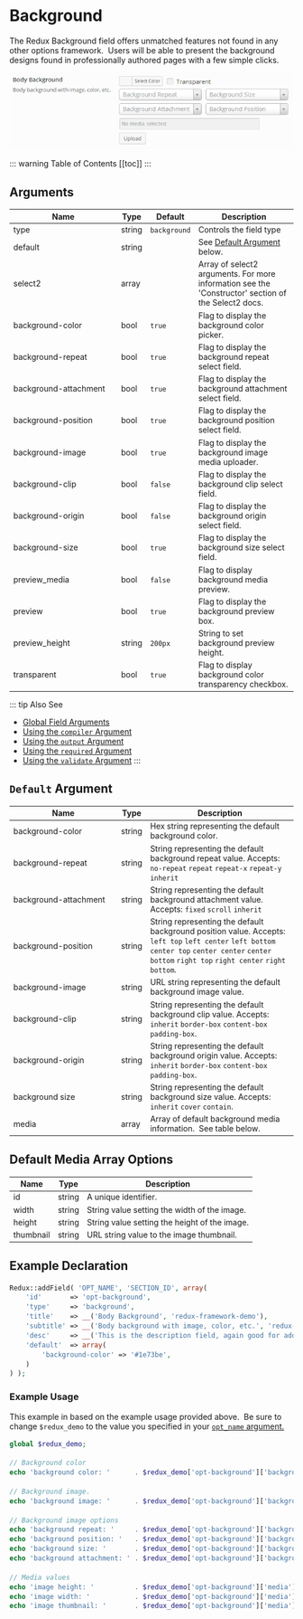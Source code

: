 # Background

The Redux Background field offers unmatched features not found in any other options framework.  Users will be able to present the background designs found in professionally authored pages with a few simple clicks.

<span style="display:block;text-align:center">![](./img/background.png)</span>

::: warning Table of Contents
[[toc]]
:::

## Arguments
|<div style="width:177px;">Name</div>|Type|Default|Description|
|--- |--- |--- |--- |
|type|string|`background`|Controls the field type|
|default|string||See [Default Argument](#default-argument) below.|
|select2|array||Array of select2 arguments. For more information see the 'Constructor' section of the Select2 docs.|
|background-color|bool|`true`|Flag to display the background color picker.|
|background-repeat|bool|`true`|Flag to display the background repeat select field.|
|background-attachment|bool|`true`|Flag to display the background attachment select field.|
|background-position|bool|`true`|Flag to display the background position select field.|
|background-image|bool|`true`|Flag to display the background image media uploader.|
|background-clip|bool|`false`|Flag to display the background clip select field.|
|background-origin|bool|`false`|Flag to display the background origin select field.|
|background-size|bool|`true`|Flag to display the background size select field.|
|preview_media|bool|`false`|Flag to display background media preview.|
|preview|bool|`true`|Flag to display the background preview box.|
|preview_height|string|`200px`|String to set background preview height.|
|transparent|bool|`true`|Flag to display background color transparency checkbox.|

::: tip Also See
- [Global Field Arguments](../configuration/fields/arguments.md)
- [Using the `compiler` Argument](../configuration/fields/compiler.md)
- [Using the `output` Argument](../configuration/fields/output.md)
- [Using the `required` Argument](../configuration/fields/required.md)
- [Using the `validate` Argument](../configuration/fields/validate.md)
:::


## `Default` Argument
|<div style="width:177px;">Name</div>|Type|Description|
|--- |--- |--- |
|background-color|string|Hex string representing the default background color.|
|background-repeat|string|String representing the default background repeat value. Accepts: `no-repeat` `repeat` `repeat-x` `repeat-y` `inherit`|
|background-attachment|string|String representing the default background attachment value. Accepts: `fixed` `scroll` `inherit`|
|background-position|string|String representing the default background position value. Accepts: `left top` `left center` `left bottom` `center top` `center center` `center bottom` `right top` `right center` `right bottom`.|
|background-image|string|URL string representing the default background image value.|
|background-clip|string|String representing the default background clip value. Accepts: `inherit` `border-box` `content-box` `padding-box`.|
|background-origin|string|String representing the default background origin value. Accepts: `inherit` `border-box` `content-box` `padding-box`.|
|background size|string|String representing the default background size value. Accepts: `inherit` `cover` `contain`.|
|media|array|Array of default background media information.  See table below.|


## Default Media Array Options
|Name|Type|Description|
|--- |--- |--- |
|id|string|A unique identifier.|
|width|string|String value setting the width of the image.|
|height|string|String value setting the height of the image.|
|thumbnail|string|URL string value to the image thumbnail.|

## Example Declaration
```php
Redux::addField( 'OPT_NAME', 'SECTION_ID', array(         
    'id'       => 'opt-background',
    'type'     => 'background',
    'title'    => __('Body Background', 'redux-framework-demo'),
    'subtitle' => __('Body background with image, color, etc.', 'redux-framework-demo'),
    'desc'     => __('This is the description field, again good for additional info.', 'redux-framework-demo'),
    'default'  => array(
        'background-color' => '#1e73be',
    )
) );
```

### Example Usage
This example in based on the example usage provided above.  Be sure to change `$redux_demo` to the value you specified in your <a title="opt_name" href="/redux-framework/arguments/opt_name/">`opt_name` argument.</a>

```php
global $redux_demo;

// Background color
echo 'background color: '      . $redux_demo['opt-background']['background-color'];

// Background image.
echo 'background image: '      . $redux_demo['opt-background']['background-image'];

// Background image options
echo 'background repeat: '     . $redux_demo['opt-background']['background-repeat'];
echo 'background position: '   . $redux_demo['opt-background']['background-position'];
echo 'background size: '       . $redux_demo['opt-background']['background-size'];
echo 'background attachment: ' . $redux_demo['opt-background']['background-attachment'];

// Media values
echo 'image height: '          . $redux_demo['opt-background']['media']['height'];
echo 'image width: '           . $redux_demo['opt-background']['media']['width'];
echo 'image thumbnail: '       . $redux_demo['opt-background']['media']['thumbnail'];
```

